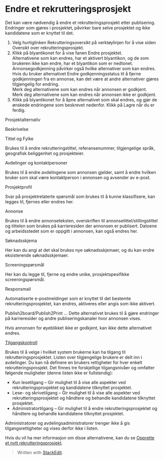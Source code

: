 # Endre et rekrutteringsprosjekt

Det kan være nødvendig å endre et rekrutteringsprosjekt etter publisering. Endringer som gjøres i prosjektet, påvirker bare selve prosjektet og ikke kandidatene som er knyttet til det.

1.  Velg hurtiglinken  Rekrutteringsoversikt  på  verktøylinjen  for å vise siden  Oversikt over rekrutteringsprosjekt.
2.  Klikk på blyantikonet for å vise fanen  Endre prosjektet.  
    Alternativene som kan endres, har et aktivert blyantikon, og de som brukeren ikke kan endre, har et blyantikon som er nedtonet. Annonsegodkjenning påvirker også hvilke alternativer som kan endres. Hvis du bruker alternativet  Endre godkjenningsstatus  til å fjerne godkjenningen fra en annonse, kan det være at andre alternativer gjøres tilgjengelig for endring.  
    Merk deg alternativene som kan endres når annonsen er godkjent.  
    Merk deg alternativene som kan endres når annonsen ikke er godkjent.
3.  Klikk på blyantikonet for å åpne alternativet som skal endres, og gjør de ønskede endringene som beskrevet nedenfor. Klikk på  Lagre  når du er ferdig.

Prosjektalternativ

Beskrivelse

Tittel og Fylke

Brukes til å endre rekrutteringstittel, referansenummer, tilgjengelige språk, geografisk beliggenhet og prosjekteier.

Avdelinger og kontaktpersoner

Brukes til å endre avdelingene som annonsen gjelder, samt å endre hvilken bruker som skal være kontaktperson i annonsen og avsender av e-post.

Prosjektprofil

Svar på prosjektrelaterte spørsmål som brukes til å kunne klassifisere, kan legges til, fjernes eller endres her.

Annonse

Brukes til å endre annonseteksten, overskriften til annonsetittel/stillingstittel og tittelen som brukes på karrieresiden der annonsen er publisert. Datoene og arbeidsstedet som er oppgitt i annonsen, kan også endres her.

Søknadsskjema

Her kan du angi at det skal brukes nye søknadsskjemaer, og du kan endre eksisterende søknadsskjemaer.

Screeningspørsmål

Her kan du legge til, fjerne og endre unike, prosjektspesifikke screeningspørsmål.

Responsmail

Automatiserte e-postmeldinger som er knyttet til det bestemte rekrutteringsprosjektet, kan endres, aktiveres eller angis som ikke aktivert.

Publish2board/Publish2Print ...
Dette alternativet brukes til å gjøre endringer på karrieresider og andre publiseringskanaler hvor annonsen vises.

Hvis annonsen for øyeblikket ikke er godkjent, kan ikke dette alternativet endres.

[Tilgangskontroll](../faq/who_has_access_to_a_vacancy.htm)

Brukes til å velge i hvilket system brukerne kan ha tilgang til rekrutteringsprosjektet. Listen over tilgjengelige brukere er delt inn i avdelinger. Du kan nå definere en brukers rettigheter for hver enkelt rekrutteringsprosjekt. Det finnes tre forskjellige tilgangsnivåer og omfatter følgende muligheter (denne listen ikke er fullstendig):

-   Kun lesetilgang – Gir mulighet til å vise alle aspekter ved rekrutteringsprosjektet og kandidatene tilknyttet prosjektet.
-   Lese- og skrivetilgang – Gir mulighet til å vise alle aspekter ved rekrutteringsprosjektet og håndtere og behandle kandidatene tilknyttet prosjektet.
-   Administratortilgang – Gir mulighet til å endre rekrutteringsprosjektet og håndtere og behandle kandidatene tilknyttet prosjektet.

Administratorer og avdelingsadministratorer trenger ikke å gis tilgangsrettigheter og vises derfor ikke i listen.

Hvis du vil ha mer informasjon om disse alternativene, kan du se  [Opprette et nytt rekrutteringsprosjekt](../getting-started/creating_a_new_vacancy.htm).


> Written with [StackEdit](https://stackedit.io/).
<!--stackedit_data:
eyJoaXN0b3J5IjpbLTIyNTE2NzU0OCwtNTIyNTQwOTA2LDczMD
k5ODExNl19
-->